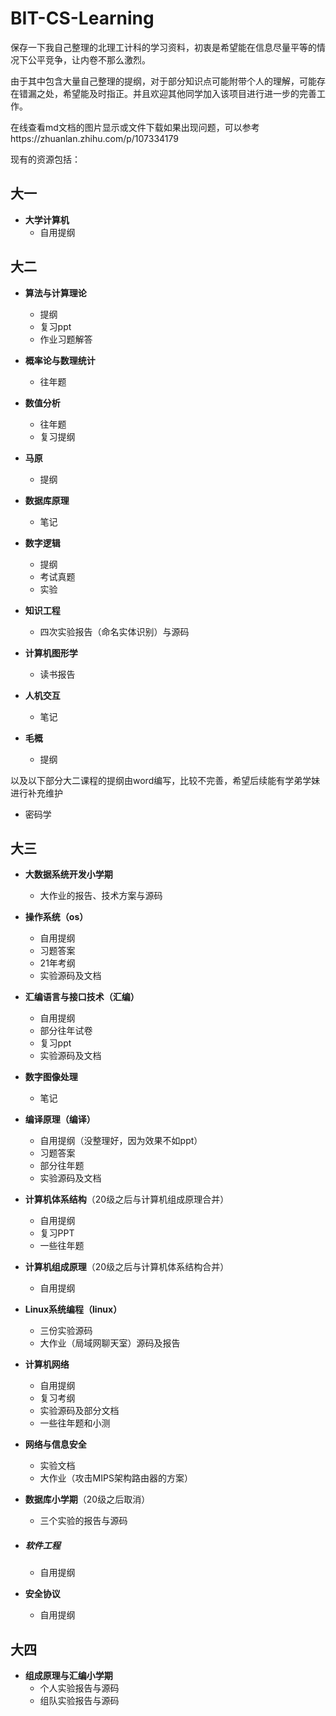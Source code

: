 # BIT-CS-Learning
保存一下我自己整理的北理工计科的学习资料，初衷是希望能在信息尽量平等的情况下公平竞争，让内卷不那么激烈。

由于其中包含大量自己整理的提纲，对于部分知识点可能附带个人的理解，可能存在错漏之处，希望能及时指正。并且欢迎其他同学加入该项目进行进一步的完善工作。

在线查看md文档的图片显示或文件下载如果出现问题，可以参考https://zhuanlan.zhihu.com/p/107334179



现有的资源包括：

## 大一

- **大学计算机**
  - 自用提纲

## 大二

- **算法与计算理论**
  - 提纲
  - 复习ppt
  - 作业习题解答
- **概率论与数理统计**

  - 往年题
- **数值分析**

  - 往年题
  - 复习提纲
- **马原**
  - 提纲
- **数据库原理**

  - 笔记
- **数字逻辑**
  - 提纲
  - 考试真题
  - 实验
- **知识工程**

  - 四次实验报告（命名实体识别）与源码
- **计算机图形学**
  - 读书报告
- **人机交互**

  - 笔记
- **毛概**
  - 提纲

以及以下部分大二课程的提纲由word编写，比较不完善，希望后续能有学弟学妹进行补充维护

- 密码学

## 大三

- **大数据系统开发小学期**
  - 大作业的报告、技术方案与源码
- **操作系统（os）**
  - 自用提纲
  - 习题答案
  - 21年考纲
  - 实验源码及文档
- **汇编语言与接口技术（汇编）**
  - 自用提纲
  - 部分往年试卷
  - 复习ppt
  - 实验源码及文档
- **数字图像处理**
  - 笔记

- **编译原理（编译）**

  - 自用提纲（没整理好，因为效果不如ppt）
  - 习题答案
  - 部分往年题
  - 实验源码及文档

- **计算机体系结构**（20级之后与计算机组成原理合并）

  - 自用提纲
  - 复习PPT
  - 一些往年题

- **计算机组成原理**（20级之后与计算机体系结构合并）

  - 自用提纲

- **Linux系统编程（linux）**

  - 三份实验源码
  - 大作业（局域网聊天室）源码及报告

- **计算机网络**

  - 自用提纲
  - 复习考纲
  - 实验源码及部分文档
  - 一些往年题和小测

- **网络与信息安全**

  - 实验文档
  - 大作业（攻击MIPS架构路由器的方案）

- **数据库小学期**（20级之后取消）

  - 三个实验的报告与源码

- ##### **软件工程**

  - 自用提纲

- **安全协议**

  - 自用提纲

## 大四

- **组成原理与汇编小学期**
  - 个人实验报告与源码
  - 组队实验报告与源码




